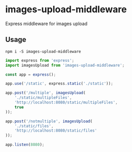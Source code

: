 # images-upload-middleware

Express middleware for images upload

## Usage

`npm i -S images-upload-middleware`

```javascript
import express from 'express';
import imagesUpload from 'images-upload-middleware';

const app = express();

app.use('/static', express.static('./static'));

app.post('/multiple', imagesUpload(
	'./static/multipleFiles',
	'http://localhost:8080/static/multipleFiles',
	true
));

app.post('/notmultiple', imagesUpload(
	'./static/files',
	'http://localhost:8080/static/files'
));

app.listen(8080);
```
